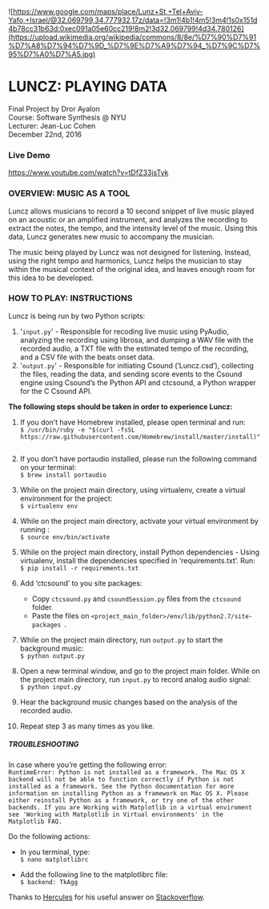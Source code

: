 ![https://www.google.com/maps/place/Lunz+St,+Tel+Aviv-Yafo,+Israel/@32.069799,34.777932,17z/data=!3m1!4b1!4m5!3m4!1s0x151d4b78cc31b63d:0xec091a05e60cc219!8m2!3d32.069799!4d34.780126](https://upload.wikimedia.org/wikipedia/commons/8/8e/%D7%90%D7%91%D7%A8%D7%94%D7%9D_%D7%9E%D7%A9%D7%94_%D7%9C%D7%95%D7%A0%D7%A5.jpg)  

# LUNCZ: PLAYING DATA
Final Project by Dror Ayalon  
Course: Software Synthesis @ NYU  
Lecturer: Jean-Luc Cohen  
December 22nd, 2016  

### Live Demo
https://www.youtube.com/watch?v=tDfZ33jsTyk

### OVERVIEW: MUSIC AS A TOOL
Luncz allows musicians to record a 10 second snippet of live music played on an acoustic or an amplified instrument, and analyzes the recording to extract the notes, the tempo, and the intensity level of the music. Using this data, Luncz generates new music to accompany the musician.

The music being played by Luncz was not designed for listening. Instead, using the right tempo and harmonics, Luncz helps the musician to stay within the musical context of the original idea, and leaves enough room for this idea to be developed.

### HOW TO PLAY: INSTRUCTIONS
Luncz is being run by two Python scripts:  

1. '``input.py``' - Responsible for recoding live music using PyAudio, analyzing the recording using librosa, and dumping a WAV file with the recorded audio, a TXT file with the estimated tempo of the recording, and a CSV file with the beats onset data.
2. '``output.py``' - Responsible for initiating Csound (‘Luncz.csd’), collecting the files, reading the data, and sending score events to the Csound engine using Csound’s the Python API and ctcsound, a Python wrapper for the C Csound API.  


**The following steps should be taken in order to experience Luncz:**  


1. If you don’t have Homebrew installed, please open terminal and run:   
``$ /usr/bin/ruby -e "$(curl -fsSL https://raw.githubusercontent.com/Homebrew/install/master/install)" ``  

1. If you don’t have portaudio installed, please run the following command on your terminal:   
``$ brew install portaudio ``

1. While on the project main directory, using virtualenv, create a virtual environment for the project:   
``$ virtualenv env ``

1. While on the project main directory, activate your virtual environment by running :   
``$ source env/bin/activate``

1. While on the project main directory, install Python dependencies - Using virtualenv, install the dependencies specified in ‘requirements.txt’. Run:   
``$ pip install -r requirements.txt ``

1. Add ‘ctcsound’ to you site packages:
	- Copy ``ctcsound.py`` and ``csoundSession.py`` files from the ``ctcsound`` folder.
	- Paste the files on ``<project_main_folder>/env/lib/python2.7/site-packages ``.

1. While on the project main directory, run ``output.py`` to start the background music:   
``$ python output.py ``

1. Open a new terminal window, and go to the project main folder. While on the project main directory, run ``input.py`` to record analog audio signal:   
``$ python input.py ``

1. Hear the background music changes based on the analysis of the recorded audio.

1. Repeat step 3 as many times as you like.



##### TROUBLESHOOTING
In case where you’re getting the following error:   
``RuntimeError: Python is not installed as a framework. The Mac OS X backend will not be able to function correctly if Python is not installed as a framework. See the Python documentation for more information on installing Python as a framework on Mac OS X. Please either reinstall Python as a framework, or try one of the other backends. If you are Working with Matplotlib in a virtual enviroment see 'Working with Matplotlib in Virtual environments' in the Matplotlib FAQ.``  

Do the following actions:   
- In you terminal, type:   
``$ nano matplotlibrc ``  

- Add the following line to the matplotlibrc file:   
``$ backend: TkAgg``  

Thanks to [Hercules](http://stackoverflow.com/users/3614839/hercules) for his useful answer on [Stackoverflow](http://stackoverflow.com/questions/29433824/unable-to-import-matplotlib-pyplot-as-plt-in-virtualenv).
